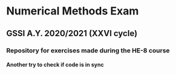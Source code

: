 # Numerical Methods Exam
## GSSI A.Y. 2020/2021 (XXVI cycle)
### Repository for exercises made during the HE-8 course 

#### Another try to check if code is in sync